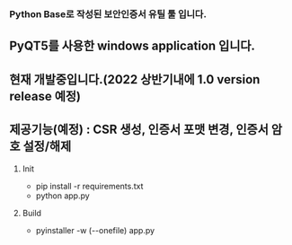 ### Python Base로 작성된 보안인증서 유틸 툴 입니다.
## PyQT5를 사용한 windows application 입니다.

## 현재 개발중입니다.(2022 상반기내에 1.0 version release 예정)
## 제공기능(예정) : CSR 생성, 인증서 포맷 변경, 인증서 암호 설정/해제

1. Init
   - pip install -r requirements.txt
   - python app.py

2. Build
   - pyinstaller -w (--onefile) app.py